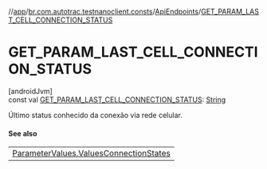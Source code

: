 //[app](../../../index.md)/[br.com.autotrac.testnanoclient.consts](../index.md)/[ApiEndpoints](index.md)/[GET_PARAM_LAST_CELL_CONNECTION_STATUS](-g-e-t_-p-a-r-a-m_-l-a-s-t_-c-e-l-l_-c-o-n-n-e-c-t-i-o-n_-s-t-a-t-u-s.md)

# GET_PARAM_LAST_CELL_CONNECTION_STATUS

[androidJvm]\
const val [GET_PARAM_LAST_CELL_CONNECTION_STATUS](-g-e-t_-p-a-r-a-m_-l-a-s-t_-c-e-l-l_-c-o-n-n-e-c-t-i-o-n_-s-t-a-t-u-s.md): [String](https://kotlinlang.org/api/latest/jvm/stdlib/kotlin/-string/index.html)

Último status conhecido da conexão via rede celular.

#### See also

| |
|---|
| [ParameterValues.ValuesConnectionStates](../-parameter-values/-values-connection-states/index.md) |
